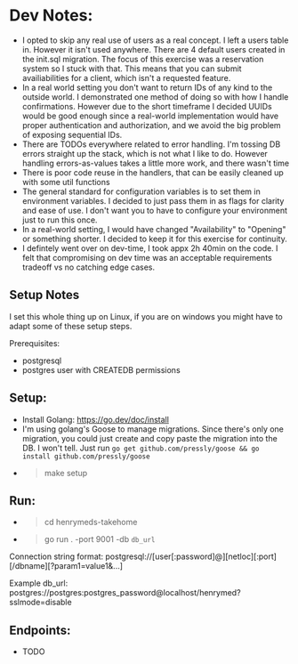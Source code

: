 # Dev Notes:
- I opted to skip any real use of users as a real concept. I left a users table in. However it isn't used anywhere. There are 4 default users created in the init.sql migration. The focus of this exercise was a reservation system so I stuck with that. This means that you can submit availiabilities for a client, which isn't a requested feature.
- In a real world setting you don't want to return IDs of any kind to the outside world. I demonstrated one method of doing so with how I handle confirmations. However due to the short timeframe I decided UUIDs would be good enough since a real-world implementation would have proper authentication and authorization, and we avoid the big problem of exposing sequential IDs.
- There are TODOs everywhere related to error handling. I'm tossing DB errors straight up the stack, which is not what I like to do. However handling errors-as-values takes a little more work, and there wasn't time
- There is poor code reuse in the handlers, that can be easily cleaned up with some util functions
- The general standard for configuration variables is to set them in environment variables. I decided to just pass them in as flags for clarity and ease of use. I don't want you to have to configure your environment just to run this once.
- In a real-world setting, I would have changed "Availability" to "Opening" or something shorter. I decided to keep it for this exercise for continuity.
- I defintely went over on dev-time, I took appx 2h 40min on the code. I felt that compromising on dev time was an acceptable requirements tradeoff vs no catching edge cases.

## Setup Notes
I set this whole thing up on Linux, if you are on windows you might have to adapt some of these setup steps.

Prerequisites:
- postgresql
- postgres user with CREATEDB permissions


## Setup: 
- Install Golang: https://go.dev/doc/install
- I'm using golang's Goose to manage migrations. Since there's only one migration, you could just create and copy paste the migration into the DB. I won't tell. Just run `go get github.com/pressly/goose && go install github.com/pressly/goose`
- > make setup

## Run:
- > cd henrymeds-takehome
- > go run . -port 9001 -db `db_url`

Connection string format: postgresql://[user[:password]@][netloc][:port][/dbname][?param1=value1&...]

Example db_url: postgres://postgres:postgres_password@localhost/henrymed?sslmode=disable

## Endpoints:
- TODO

